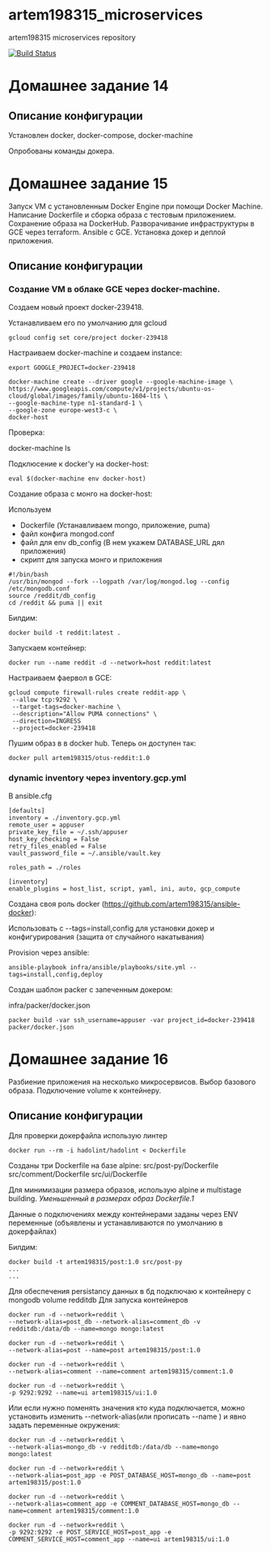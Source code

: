 # artem198315_microservices
artem198315 microservices repository

[![Build Status](https://travis-ci.com/otus-devops-2019-02/artem198315_microservices.svg?branch=master)](https://travis-ci.com/otus-devops-2019-02/artem198315_microservices)

# Домашнее задание 14

## Описание конфигурации

Установлен docker, docker-compose, docker-machine

Опробованы команды докера.


# Домашнее задание 15

Запуск VM с установленным Docker Engine при помощи Docker Machine. 
Написание Dockerfile и сборка образа с тестовым приложением. Сохранение образа на DockerHub.
Разворачивание инфраструктуры в GCE через terraform.
Ansible с GCE. Установка докер и деплой приложения.

## Описание конфигурации

### Создание VM в облаке GCE через docker-machine.

Создаем новый проект docker-239418.

Устанавливаем его по умолчанию для gcloud
```
gcloud config set core/project docker-239418
```


Настраиваем docker-machine и создаем instance:
 
```
export GOOGLE_PROJECT=docker-239418 

docker-machine create --driver google --google-machine-image \
https://www.googleapis.com/compute/v1/projects/ubuntu-os-cloud/global/images/family/ubuntu-1604-lts \
--google-machine-type n1-standard-1 \
--google-zone europe-west3-c \
docker-host
```

Проверка:

docker-machine ls

Подклюсение к docker'у на docker-host:
```
eval $(docker-machine env docker-host)
```

Создание образа с монго на docker-host:

Используем 
- Dockerfile (Устанавливаем mongo, приложение, puma)
- файл конфига mongod.conf
- файл для env db_config (В нем укажем DATABASE_URL дял приложения)
- скрипт для запуска монго и приложения
```
#!/bin/bash
/usr/bin/mongod --fork --logpath /var/log/mongod.log --config /etc/mongodb.conf
source /reddit/db_config
cd /reddit && puma || exit
```

Билдим:
```
docker build -t reddit:latest .
```

Запускаем контейнер:
```
docker run --name reddit -d --network=host reddit:latest
```

Настраиваем фаервол в GCE:
```
gcloud compute firewall-rules create reddit-app \
 --allow tcp:9292 \
 --target-tags=docker-machine \
 --description="Allow PUMA connections" \
 --direction=INGRESS
 --project=docker-239418
```


Пушим образ в в docker hub. Теперь он доступен так:
```
docker pull artem198315/otus-reddit:1.0
```


### dynamic inventory через inventory.gcp.yml

В ansible.cfg 
```
[defaults]
inventory = ./inventory.gcp.yml
remote_user = appuser
private_key_file = ~/.ssh/appuser
host_key_checking = False
retry_files_enabled = False
vault_password_file = ~/.ansible/vault.key

roles_path = ./roles

[inventory]
enable_plugins = host_list, script, yaml, ini, auto, gcp_compute
```

Создана своя роль docker (https://github.com/artem198315/ansible-docker):

Использовать с --tags=install,config для установки докер и конфигурирования (защита от случайного накатывания)

Provision через ansible:
```
ansible-playbook infra/ansible/playbooks/site.yml --tags=install,config,deploy
```

Создан шаблон packer с запеченным докером:

infra/packer/docker.json

```
packer build -var ssh_username=appuser -var project_id=docker-239418 packer/docker.json
```

# Домашнее задание 16

Разбиение приложения на несколько микросервисов. Выбор базового образа. Подключение volume к контейнеру.

## Описание конфигурации

Для проверки докерфайла использую линтер
```
docker run --rm -i hadolint/hadolint < Dockerfile
```

Созданы три Dockerfile на базе alpine:
src/post-py/Dockerfile
src/comment/Dockerfile
src/ui/Dockerfile

Для минимизации размера образов, использую alpine и multistage building.
*Уменьшенный в размерах образ Dockerfile.1*

Данные о подключениях между контейнерами заданы через ENV переменные (объявлены и устанавливаются по умолчанию в докерфайлах)


Билдим:
```
docker build -t artem198315/post:1.0 src/post-py
...
...
```

Для обеспечения persistancy данных в бд подключаю к контейнеру с mongodb volume redditdb
Для запуска контейнеров

```
docker run -d --network=reddit \
--network-alias=post_db --network-alias=comment_db -v redditdb:/data/db --name=mongo mongo:latest

docker run -d --network=reddit \
--network-alias=post --name=post artem198315/post:1.0

docker run -d --network=reddit \
--network-alias=comment --name=comment artem198315/comment:1.0

docker run -d --network=reddit \
-p 9292:9292 --name=ui artem198315/ui:1.0
```

Или если нужно поменять значения кто куда подключается, можно установить изменить --network-alias(или прописать --name ) и явно задать переменные окружения:
```
docker run -d --network=reddit \
--network-alias=mongo_db -v redditdb:/data/db --name=mongo mongo:latest

docker run -d --network=reddit \
--network-alias=post_app -e POST_DATABASE_HOST=mongo_db --name=post artem198315/post:1.0

docker run -d --network=reddit \
--network-alias=comment_app -e COMMENT_DATABASE_HOST=mongo_db --name=comment artem198315/comment:1.0

docker run -d --network=reddit \
-p 9292:9292 -e POST_SERVICE_HOST=post_app -e COMMENT_SERVICE_HOST=comment_app --name=ui artem198315/ui:1.0
```









